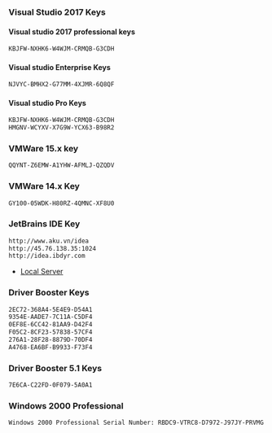 ### Visual Studio 2017 Keys
#### Visual studio 2017 professional keys
```sh
KBJFW-NXHK6-W4WJM-CRMQB-G3CDH
```

#### Visual studio Enterprise Keys
```sh
NJVYC-BMHX2-G77MM-4XJMR-6Q8QF
```

#### Visual studio Pro Keys
```sh
KBJFW-NXHK6-W4WJM-CRMQB-G3CDH
HMGNV-WCYXV-X7G9W-YCX63-B98R2
```

### VMWare 15.x key
```sh
QQYNT-Z6EMW-A1YHW-AFMLJ-QZQDV
```

### VMWare 14.x Key
```sh
GY100-05WDK-H80RZ-4QMNC-XF8U0
```
### JetBrains IDE Key
```sh
http://www.aku.vn/idea
http://45.76.138.35:1024
http://idea.ibdyr.com
```
* [Local Server](https://jetbrains-server.ru/2017/03/31/phpstorm-2016-2017-activation/)

### Driver Booster Keys
```sh
2EC72-368A4-5E4E9-D54A1
9354E-AADE7-7C11A-C5DF4
0EF8E-6CC42-81AA9-D42F4
F05C2-8CF23-57838-57CF4
276A1-28F28-8879D-70DF4
A4768-EA6BF-B9933-F73F4
```
### Driver Booster 5.1 Keys
```sh
7E6CA-C22FD-0F079-5A0A1
```
### Windows 2000 Professional
```sh
Windows 2000 Professional Serial Number: RBDC9-VTRC8-D7972-J97JY-PRVMG
```
